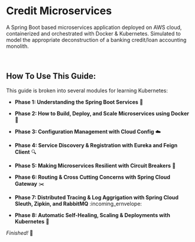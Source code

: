 # Credit Microservices
A Spring Boot based microservices application deployed on AWS cloud, containerized and orchestrated with Docker &amp; Kubernetes. Simulated to model the appropriate deconstruction of a banking credit/loan accounting monolith.

<br>

## How To Use This Guide:
This guide is broken into several modules for learning Kubernetes:

- **Phase 1: Understanding the Spring Boot Services** :brain:

- **Phase 2: How to Build, Deploy, and Scale Microservices using Docker** :whale:

- **Phase 3: Configuration Management with Cloud Config** :cloud:

- **Phase 4: Service Discovery & Registration with Eureka and Feign Client** :mag:

- **Phase 5: Making Microservices Resilient with Circuit Breakers** :muscle:

- **Phase 6: Routing &  Cross Cutting Concerns with Spring Cloud Gateway** :scissors:

- **Phase 7: Distributed Tracing & Log Aggrigation with Spring Cloud Sleuth, Zipkin, and RabbitMQ** :incoming_ernvelope:

- **Phase 8: Automatic Self-Healing, Scaling & Deployments with Kubernetes** :octopus:

*Finished!* :tada:

